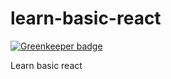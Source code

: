# learn-basic-react

[![Greenkeeper badge](https://badges.greenkeeper.io/jetaimefrc/learn-basic-react.svg)](https://greenkeeper.io/)

Learn basic react
